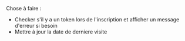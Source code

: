 Chose à faire :
- Checker s'il y a un token lors de l'inscription et afficher un message d'erreur si besoin
- Mettre à jour la date de derniere visite
